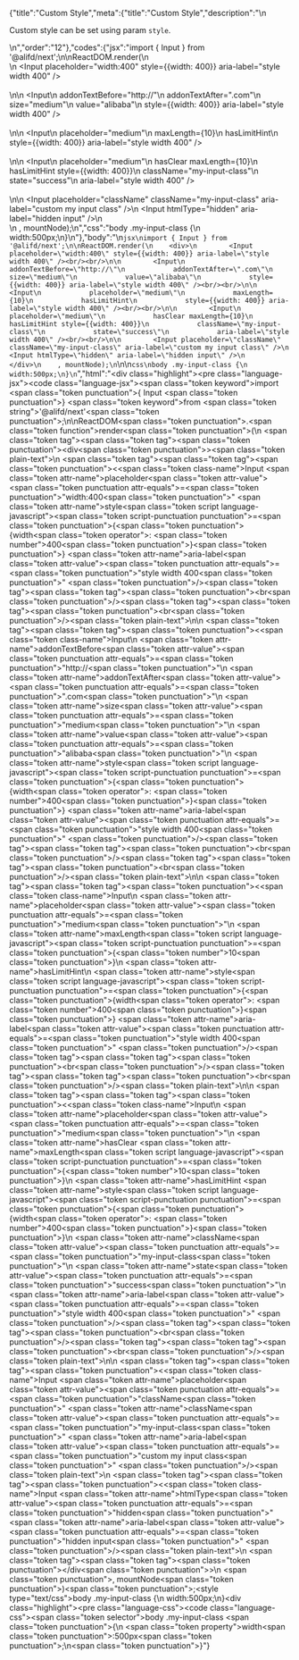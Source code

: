 {"title":"Custom Style","meta":{"title":"Custom Style","description":"\n<p>Custom style can be set using  param <code>style</code>.</p>\n","order":"12"},"codes":{"jsx":"import { Input } from '@alifd/next';\n\nReactDOM.render(\n    <div>\n        <Input placeholder=\"width:400\" style={{width: 400}} aria-label=\"style width 400\" /><br/><br/>\n\n        <Input\n            addonTextBefore=\"http://\"\n            addonTextAfter=\".com\"\n            size=\"medium\"\n            value=\"alibaba\"\n            style={{width: 400}} aria-label=\"style width 400\" /><br/><br/>\n\n        <Input\n            placeholder=\"medium\"\n            maxLength={10}\n            hasLimitHint\n            style={{width: 400}} aria-label=\"style width 400\" /><br/><br/>\n\n        <Input\n            placeholder=\"medium\"\n            hasClear maxLength={10}\n            hasLimitHint style={{width: 400}}\n            className=\"my-input-class\"\n            state=\"success\"\n            aria-label=\"style width 400\" /><br/><br/>\n\n        <Input placeholder=\"className\" className=\"my-input-class\" aria-label=\"custom my input class\" />\n        <Input htmlType=\"hidden\" aria-label=\"hidden input\" />\n    </div>\n    , mountNode);\n","css":"body .my-input-class {\n    width:500px;\n}\n"},"body":"\n````jsx\nimport { Input } from '@alifd/next';\n\nReactDOM.render(\n    <div>\n        <Input placeholder=\"width:400\" style={{width: 400}} aria-label=\"style width 400\" /><br/><br/>\n\n        <Input\n            addonTextBefore=\"http://\"\n            addonTextAfter=\".com\"\n            size=\"medium\"\n            value=\"alibaba\"\n            style={{width: 400}} aria-label=\"style width 400\" /><br/><br/>\n\n        <Input\n            placeholder=\"medium\"\n            maxLength={10}\n            hasLimitHint\n            style={{width: 400}} aria-label=\"style width 400\" /><br/><br/>\n\n        <Input\n            placeholder=\"medium\"\n            hasClear maxLength={10}\n            hasLimitHint style={{width: 400}}\n            className=\"my-input-class\"\n            state=\"success\"\n            aria-label=\"style width 400\" /><br/><br/>\n\n        <Input placeholder=\"className\" className=\"my-input-class\" aria-label=\"custom my input class\" />\n        <Input htmlType=\"hidden\" aria-label=\"hidden input\" />\n    </div>\n    , mountNode);\n````\n\n````css\nbody .my-input-class {\n    width:500px;\n}\n````","html":"<script>(function(){\"use strict\";\n\nvar _next = require(\"@alifd/next\");\n\nReactDOM.render(React.createElement(\n    \"div\",\n    null,\n    React.createElement(_next.Input, { placeholder: \"width:400\", style: { width: 400 }, \"aria-label\": \"style width 400\" }),\n    React.createElement(\"br\", null),\n    React.createElement(\"br\", null),\n    React.createElement(_next.Input, {\n        addonTextBefore: \"http://\",\n        addonTextAfter: \".com\",\n        size: \"medium\",\n        value: \"alibaba\",\n        style: { width: 400 }, \"aria-label\": \"style width 400\" }),\n    React.createElement(\"br\", null),\n    React.createElement(\"br\", null),\n    React.createElement(_next.Input, {\n        placeholder: \"medium\",\n        maxLength: 10,\n        hasLimitHint: true,\n        style: { width: 400 }, \"aria-label\": \"style width 400\" }),\n    React.createElement(\"br\", null),\n    React.createElement(\"br\", null),\n    React.createElement(_next.Input, {\n        placeholder: \"medium\",\n        hasClear: true, maxLength: 10,\n        hasLimitHint: true, style: { width: 400 },\n        className: \"my-input-class\",\n        state: \"success\",\n        \"aria-label\": \"style width 400\" }),\n    React.createElement(\"br\", null),\n    React.createElement(\"br\", null),\n    React.createElement(_next.Input, { placeholder: \"className\", className: \"my-input-class\", \"aria-label\": \"custom my input class\" }),\n    React.createElement(_next.Input, { htmlType: \"hidden\", \"aria-label\": \"hidden input\" })\n), mountNode);})()</script><div class=\"highlight\"><pre class=\"language-jsx\"><code class=\"language-jsx\"><span class=\"token keyword\">import</span> <span class=\"token punctuation\">{</span> Input <span class=\"token punctuation\">}</span> <span class=\"token keyword\">from</span> <span class=\"token string\">'@alifd/next'</span><span class=\"token punctuation\">;</span>\n\nReactDOM<span class=\"token punctuation\">.</span><span class=\"token function\">render</span><span class=\"token punctuation\">(</span>\n    <span class=\"token tag\"><span class=\"token tag\"><span class=\"token punctuation\">&lt;</span>div</span><span class=\"token punctuation\">></span></span><span class=\"token plain-text\">\n        </span><span class=\"token tag\"><span class=\"token tag\"><span class=\"token punctuation\">&lt;</span><span class=\"token class-name\">Input</span></span> <span class=\"token attr-name\">placeholder</span><span class=\"token attr-value\"><span class=\"token punctuation attr-equals\">=</span><span class=\"token punctuation\">\"</span>width:400<span class=\"token punctuation\">\"</span></span> <span class=\"token attr-name\">style</span><span class=\"token script language-javascript\"><span class=\"token script-punctuation punctuation\">=</span><span class=\"token punctuation\">{</span><span class=\"token punctuation\">{</span>width<span class=\"token operator\">:</span> <span class=\"token number\">400</span><span class=\"token punctuation\">}</span><span class=\"token punctuation\">}</span></span> <span class=\"token attr-name\">aria-label</span><span class=\"token attr-value\"><span class=\"token punctuation attr-equals\">=</span><span class=\"token punctuation\">\"</span>style width 400<span class=\"token punctuation\">\"</span></span> <span class=\"token punctuation\">/></span></span><span class=\"token tag\"><span class=\"token tag\"><span class=\"token punctuation\">&lt;</span>br</span><span class=\"token punctuation\">/></span></span><span class=\"token tag\"><span class=\"token tag\"><span class=\"token punctuation\">&lt;</span>br</span><span class=\"token punctuation\">/></span></span><span class=\"token plain-text\">\n\n        </span><span class=\"token tag\"><span class=\"token tag\"><span class=\"token punctuation\">&lt;</span><span class=\"token class-name\">Input</span></span>\n            <span class=\"token attr-name\">addonTextBefore</span><span class=\"token attr-value\"><span class=\"token punctuation attr-equals\">=</span><span class=\"token punctuation\">\"</span>http://<span class=\"token punctuation\">\"</span></span>\n            <span class=\"token attr-name\">addonTextAfter</span><span class=\"token attr-value\"><span class=\"token punctuation attr-equals\">=</span><span class=\"token punctuation\">\"</span>.com<span class=\"token punctuation\">\"</span></span>\n            <span class=\"token attr-name\">size</span><span class=\"token attr-value\"><span class=\"token punctuation attr-equals\">=</span><span class=\"token punctuation\">\"</span>medium<span class=\"token punctuation\">\"</span></span>\n            <span class=\"token attr-name\">value</span><span class=\"token attr-value\"><span class=\"token punctuation attr-equals\">=</span><span class=\"token punctuation\">\"</span>alibaba<span class=\"token punctuation\">\"</span></span>\n            <span class=\"token attr-name\">style</span><span class=\"token script language-javascript\"><span class=\"token script-punctuation punctuation\">=</span><span class=\"token punctuation\">{</span><span class=\"token punctuation\">{</span>width<span class=\"token operator\">:</span> <span class=\"token number\">400</span><span class=\"token punctuation\">}</span><span class=\"token punctuation\">}</span></span> <span class=\"token attr-name\">aria-label</span><span class=\"token attr-value\"><span class=\"token punctuation attr-equals\">=</span><span class=\"token punctuation\">\"</span>style width 400<span class=\"token punctuation\">\"</span></span> <span class=\"token punctuation\">/></span></span><span class=\"token tag\"><span class=\"token tag\"><span class=\"token punctuation\">&lt;</span>br</span><span class=\"token punctuation\">/></span></span><span class=\"token tag\"><span class=\"token tag\"><span class=\"token punctuation\">&lt;</span>br</span><span class=\"token punctuation\">/></span></span><span class=\"token plain-text\">\n\n        </span><span class=\"token tag\"><span class=\"token tag\"><span class=\"token punctuation\">&lt;</span><span class=\"token class-name\">Input</span></span>\n            <span class=\"token attr-name\">placeholder</span><span class=\"token attr-value\"><span class=\"token punctuation attr-equals\">=</span><span class=\"token punctuation\">\"</span>medium<span class=\"token punctuation\">\"</span></span>\n            <span class=\"token attr-name\">maxLength</span><span class=\"token script language-javascript\"><span class=\"token script-punctuation punctuation\">=</span><span class=\"token punctuation\">{</span><span class=\"token number\">10</span><span class=\"token punctuation\">}</span></span>\n            <span class=\"token attr-name\">hasLimitHint</span>\n            <span class=\"token attr-name\">style</span><span class=\"token script language-javascript\"><span class=\"token script-punctuation punctuation\">=</span><span class=\"token punctuation\">{</span><span class=\"token punctuation\">{</span>width<span class=\"token operator\">:</span> <span class=\"token number\">400</span><span class=\"token punctuation\">}</span><span class=\"token punctuation\">}</span></span> <span class=\"token attr-name\">aria-label</span><span class=\"token attr-value\"><span class=\"token punctuation attr-equals\">=</span><span class=\"token punctuation\">\"</span>style width 400<span class=\"token punctuation\">\"</span></span> <span class=\"token punctuation\">/></span></span><span class=\"token tag\"><span class=\"token tag\"><span class=\"token punctuation\">&lt;</span>br</span><span class=\"token punctuation\">/></span></span><span class=\"token tag\"><span class=\"token tag\"><span class=\"token punctuation\">&lt;</span>br</span><span class=\"token punctuation\">/></span></span><span class=\"token plain-text\">\n\n        </span><span class=\"token tag\"><span class=\"token tag\"><span class=\"token punctuation\">&lt;</span><span class=\"token class-name\">Input</span></span>\n            <span class=\"token attr-name\">placeholder</span><span class=\"token attr-value\"><span class=\"token punctuation attr-equals\">=</span><span class=\"token punctuation\">\"</span>medium<span class=\"token punctuation\">\"</span></span>\n            <span class=\"token attr-name\">hasClear</span> <span class=\"token attr-name\">maxLength</span><span class=\"token script language-javascript\"><span class=\"token script-punctuation punctuation\">=</span><span class=\"token punctuation\">{</span><span class=\"token number\">10</span><span class=\"token punctuation\">}</span></span>\n            <span class=\"token attr-name\">hasLimitHint</span> <span class=\"token attr-name\">style</span><span class=\"token script language-javascript\"><span class=\"token script-punctuation punctuation\">=</span><span class=\"token punctuation\">{</span><span class=\"token punctuation\">{</span>width<span class=\"token operator\">:</span> <span class=\"token number\">400</span><span class=\"token punctuation\">}</span><span class=\"token punctuation\">}</span></span>\n            <span class=\"token attr-name\">className</span><span class=\"token attr-value\"><span class=\"token punctuation attr-equals\">=</span><span class=\"token punctuation\">\"</span>my-input-class<span class=\"token punctuation\">\"</span></span>\n            <span class=\"token attr-name\">state</span><span class=\"token attr-value\"><span class=\"token punctuation attr-equals\">=</span><span class=\"token punctuation\">\"</span>success<span class=\"token punctuation\">\"</span></span>\n            <span class=\"token attr-name\">aria-label</span><span class=\"token attr-value\"><span class=\"token punctuation attr-equals\">=</span><span class=\"token punctuation\">\"</span>style width 400<span class=\"token punctuation\">\"</span></span> <span class=\"token punctuation\">/></span></span><span class=\"token tag\"><span class=\"token tag\"><span class=\"token punctuation\">&lt;</span>br</span><span class=\"token punctuation\">/></span></span><span class=\"token tag\"><span class=\"token tag\"><span class=\"token punctuation\">&lt;</span>br</span><span class=\"token punctuation\">/></span></span><span class=\"token plain-text\">\n\n        </span><span class=\"token tag\"><span class=\"token tag\"><span class=\"token punctuation\">&lt;</span><span class=\"token class-name\">Input</span></span> <span class=\"token attr-name\">placeholder</span><span class=\"token attr-value\"><span class=\"token punctuation attr-equals\">=</span><span class=\"token punctuation\">\"</span>className<span class=\"token punctuation\">\"</span></span> <span class=\"token attr-name\">className</span><span class=\"token attr-value\"><span class=\"token punctuation attr-equals\">=</span><span class=\"token punctuation\">\"</span>my-input-class<span class=\"token punctuation\">\"</span></span> <span class=\"token attr-name\">aria-label</span><span class=\"token attr-value\"><span class=\"token punctuation attr-equals\">=</span><span class=\"token punctuation\">\"</span>custom my input class<span class=\"token punctuation\">\"</span></span> <span class=\"token punctuation\">/></span></span><span class=\"token plain-text\">\n        </span><span class=\"token tag\"><span class=\"token tag\"><span class=\"token punctuation\">&lt;</span><span class=\"token class-name\">Input</span></span> <span class=\"token attr-name\">htmlType</span><span class=\"token attr-value\"><span class=\"token punctuation attr-equals\">=</span><span class=\"token punctuation\">\"</span>hidden<span class=\"token punctuation\">\"</span></span> <span class=\"token attr-name\">aria-label</span><span class=\"token attr-value\"><span class=\"token punctuation attr-equals\">=</span><span class=\"token punctuation\">\"</span>hidden input<span class=\"token punctuation\">\"</span></span> <span class=\"token punctuation\">/></span></span><span class=\"token plain-text\">\n    </span><span class=\"token tag\"><span class=\"token tag\"><span class=\"token punctuation\">&lt;/</span>div</span><span class=\"token punctuation\">></span></span>\n    <span class=\"token punctuation\">,</span> mountNode<span class=\"token punctuation\">)</span><span class=\"token punctuation\">;</span></code></pre></div><style type=\"text/css\">body .my-input-class {\n    width:500px;\n}</style><div class=\"highlight\"><pre class=\"language-css\"><code class=\"language-css\"><span class=\"token selector\">body .my-input-class</span> <span class=\"token punctuation\">{</span>\n    <span class=\"token property\">width</span><span class=\"token punctuation\">:</span>500px<span class=\"token punctuation\">;</span>\n<span class=\"token punctuation\">}</span></code></pre></div>"}